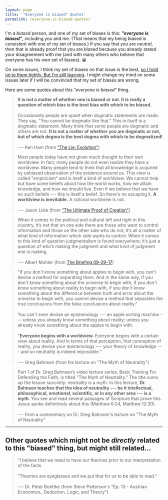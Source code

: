 ```yaml
---
layout: page
title: '"Everyone is biased" Quotes'
permalink: /everyone-is-biased-quotes/
---
```


<!-- 
First things first... 
-->

I'm a _biased_ person, and one of my set of biases is this: **_"everyone is biased"_**, including you and me. (That means that my being biased is consistent with one of my set of biases.) If you say that you are _neutral_, then that is already proof that you are _biased_ because you already stated your disagreement with me (and with many others who believe that everyone has his own set of biases).  :grinning:

On some issues, I think my set of biases on that issue is the best, [so I hold on to them tightly. But I'm still learning.](https://simpleprogrammer.com/2012/09/16/have-strong-convictions-but-hold-on-to-them-loosely/) I might change my mind on some issues later if I will be convinced that my set of biases are wrong.

Here are some quotes about this _"everyone is biased"_ thing.


> **It is not a matter of whether one is biased or not. It is really a question of which bias is the best bias with which to be biased.**
<br /><br />
> Occasionally people are upset when dogmatic statements are made. They say, "You cannot be dogmatic like that." This in itself is a dogmatic statement. Many think that some people are dogmatic and others are not. **It is not a matter of whether you are dogmatic or not, but of which dogma is the best dogma with which to be dogmatized!**
<br /><br />
> --- Ken Ham (from ["The Lie: Evolution"](https://answersingenesis.org/christianity/christianity-is-under-attack/))



> Most people today have not given much thought to their own worldview. In fact, many people do not even realize they have a worldview. Many people tend to think that all knowledge is acquired by unbiased observation of the evidence around us. This view is called "empiricism" and is itself a kind of worldview. We cannot help but have some beliefs about how the world works, how we attain knowledge, and how we should live. Even if we believe that we have no such beliefs --- this is itself a belief. So there's no escaping it. **A worldview is inevitable.** A rational worldview is not.
<br /><br />
> --- Jason Lisle (from ["The Ultimate Proof of Creation"](https://www.bookdepository.com/book/9780890515686?a_aid=jflaga))



> When it comes to the political and cultural left and right in this country, it’s not that on one side there are those who want to control information and those on the other side who do not; it’s all a matter of what kind of information which side wants to control. When it comes to this kind of question judgmentalism is found everywhere; it’s just a question of who’s making the judgment and what kind of judgment one is making.
<br /><br />
> --- Albert Mohler (from [The Briefing 09-29-17](https://albertmohler.com/2017/09/29/briefing-09-29-17/))




> "If you don't know something about apples to begin with, you can't devise a method for separating them.
And in the same way, if you don't know something about the universe to begin with, if you don't know something about reality to begin with, if you don't know something about the difference between truth and error about the universe to begin with, you cannot devise a method that separates the true conclusions from the false conclusions about reality."
<br /><br />
You can't even devise an epistemology --- an apple sorting machine --- unless you already know something about reality; unless you already know something about the apples to begin with.
<br /><br />
"**Everyone begins with a worldview.** Everyone begins with a certain view about reality. And in terms of that perception, that conception of reality, you devise your epistemology ---  your theory of knowledge --- and so neutrality is indeed impossible."
<br /><br />
> --- Greg Bahnsen (from his lecture on "The Myth of Neutrality")



> Part 1 of Dr. Greg Bahnsen’s video lecture series, Basic Training For Defending the Faith, is titled "The Myth of Neutrality." The title sums up the lesson succintly: neutrality is a myth. In this lecture, **Dr. Bahnsen teaches that the idea of neutrality --- be it intellectual, philosophical, emotional, scientific, or in any other area --- is a myth**. You see and read several passages of Scripture that prove this. Jesus spoke definitively about this (Matthew 6:24, Matthew 12:30).
<br /><br />
> --- from a commentary on Dr. Greg Bahnsen's lecture on "The Myth of Neutrality"



-----



## Other quotes which might not be _directly_ related to this "biased" thing, but might still related...

> "I believe that we need to have our theories prior to our interpretation of the facts.
<br /><br />
"Theories are eyeglasses and we put that for us to be able to read."
<br /><br />
> --- Dr. Peter Boettke (from Steve Patterson's "Ep. 13 - Austrian Economics_ Deduction, Logic, and Theory")
